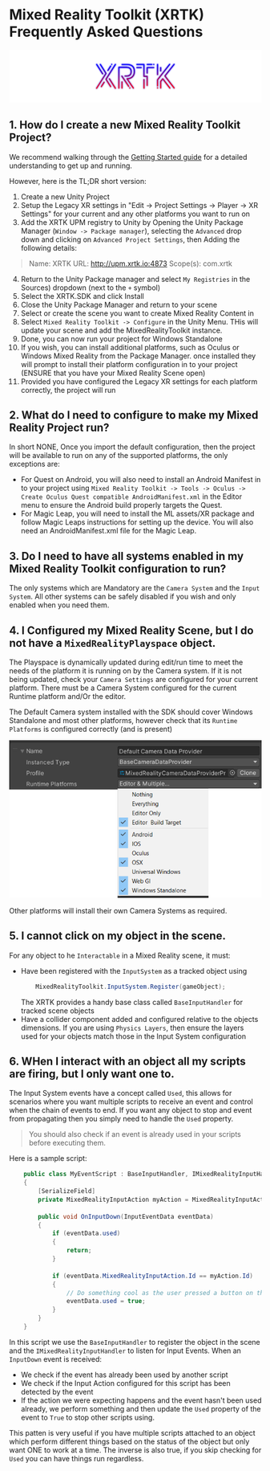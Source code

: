 # Mixed Reality Toolkit (XRTK) Frequently Asked Questions

![The Mixed Reality Toolkit](/images/Branding/XRTK_Logo_1200x250.png)

## 1. How do I create a new Mixed Reality Toolkit Project?

We recommend walking through the [Getting Started guide](00-GettingStarted.md) for a detailed understanding to get up and running.

However, here is the TL;DR short version:

1. Create a new Unity Project
2. Setup the Legacy XR settings in "Edit -> Project Settings -> Player -> XR Settings" for your current and any other platforms you want to run on
3. Add the XRTK UPM registry to Unity by Opening the Unity Package Manager (`Window -> Package manager`), selecting the `Advanced` drop down and clicking on `Advanced Project Settings`, then Adding the following details:
> Name: XRTK
> URL: http://upm.xrtk.io:4873
> Scope(s): com.xrtk
4. Return to the Unity Package manager and select `My Registries` in the Sources) dropdown (next to the `+` symbol)
5. Select the XRTK.SDK and click Install
6. Close the Unity Package Manager and return to your scene
7. Select or create the scene you want to create Mixed Reality Content in
8. Select `Mixed Reality Toolkit -> Configure` in the Unity Menu. THis will update your scene and add the MixedRealityToolkit instance.
9. Done, you can now run your project for Windows Standalone
10. If you wish, you can install additional platforms, such as Oculus or Windows Mixed Reality from the Package Manager. once installed they will prompt to install their platform configuration in to your project (ENSURE that you have your Mixed Reality Scene open)
11. Provided you have configured the Legacy XR settings for each platform correctly, the project will run

## 2. What do I need to configure to make my Mixed Reality Project run?

In short NONE, Once you import the default configuration, then the project will be available to run on any of the supported platforms, the only exceptions are:

* For Quest on Android, you will also need to install an Android Manifest in to your project using `Mixed Reality Toolkit -> Tools -> Oculus -> Create Oculus Quest compatible AndroidManifest.xml` in the Editor menu to ensure the Android build properly targets the Quest.
* For Magic Leap, you will need to install the ML assets/XR package and follow Magic Leaps instructions for setting up the device.  You will also need an AndroidManifest.xml file for the Magic Leap.

## 3. Do I need to have all systems enabled in my Mixed Reality Toolkit configuration to run?

The only systems which are Mandatory are the `Camera System` and the `Input System`.  All other systems can be safely disabled if you wish and only enabled when you need them.

## 4. I Configured my Mixed Reality Scene, but I do not have a `MixedRealityPlayspace` object.

The Playspace is dynamically updated during edit/run time to meet the needs of the platform it is running on by the Camera system.  If it is not being updated, check your `Camera Settings` are configured for your current platform.  There must be a Camera System configured for the current Runtime platform and/Or the editor.

The Default Camera system installed with the SDK should cover Windows Standalone and most other platforms, however check that its `Runtime Platforms` is configured correctly (and is present)

![Default Camera Settings](/images/faq/DefaultCameraSettings.png)

Other platforms will install their own Camera Systems as required.

## 5. I cannot click on my object in the scene.

For any object to he `Interactable` in a Mixed Reality scene, it must:

* Have been registered with the `InputSystem` as a tracked object using 
    ```csharp 
        MixedRealityToolkit.InputSystem.Register(gameObject);
    ```
    The XRTK provides a handy base class called `BaseInputHandler` for tracked scene objects
* Have a collider component added and configured relative to the objects dimensions.
    If you are using `Physics Layers`, then ensure the layers used for your objects match those in the Input System configuration

## 6. WHen I interact with an object all my scripts are firing, but I only want one to.

The Input System events have a concept called `Used`, this allows for scenarios where you want multiple scripts to receive an event and control when the chain of events to end. If you want any object to stop and event from propagating then you simply need to handle the `Used` property.

> You should also check if an event is already used in your scripts before executing them.

Here is a sample script:

```csharp
    public class MyEventScript : BaseInputHandler, IMixedRealityInputHandler
    {
        [SerializeField]
        private MixedRealityInputAction myAction = MixedRealityInputAction.None;

        public void OnInputDown(InputEventData eventData)
        {
            if (eventData.used)
            {
                return;
            }

            if (eventData.MixedRealityInputAction.Id == myAction.Id)
            {
                // Do something cool as the user pressed a button on this object
                eventData.used = true;
            }
        }
    }
```

In this script we use the `BaseInputHandler` to register the object in the scene and the `IMixedRealityInputHandler` to listen for Input Events.  When an `InputDown` event is received:

* We check if the event has already been used by another script
* We check if the Input Action configured for this script has been detected by the event
* If the action we were expecting happens and the event hasn't been used already, we perform something and then update the `Used` property of the event to `True` to stop other scripts using.

This patten is very useful if you have multiple scripts attached to an object which perform different things based on the status of the object but only want ONE to work at a time.
The inverse is also true, if you skip checking for `Used` you can have things run regardless. 
